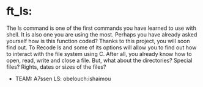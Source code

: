 # ft_ls:

The ls command is one of the first commands you have learned to use with shell. It is
also one you are using the most. Perhaps you have already asked yourself how is this
function coded? Thanks to this project, you will soon find out.
To Recode ls and some of its options will allow you to find out how to interact with
the file system using C. After all, you already know how to open, read, write and close a
file. But, what about the directories? Special files? Rights, dates or sizes of the files?

* TEAM:    A7ssen LS:        obelouch:ishaimou
